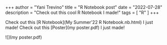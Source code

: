 +++
author = "Yani Trevino"
title = "R Notebook post"
date = "2022-07-28"
description = "Check out this cool R Notebook I made!"
tags = [
    "R"
]
+++

Check out this [R Notebook](My Summer'22 R Notebook.nb.html) I just made!
Check out this [Poster](my poster.pdf) I just made!

![](my poster.pdf)
